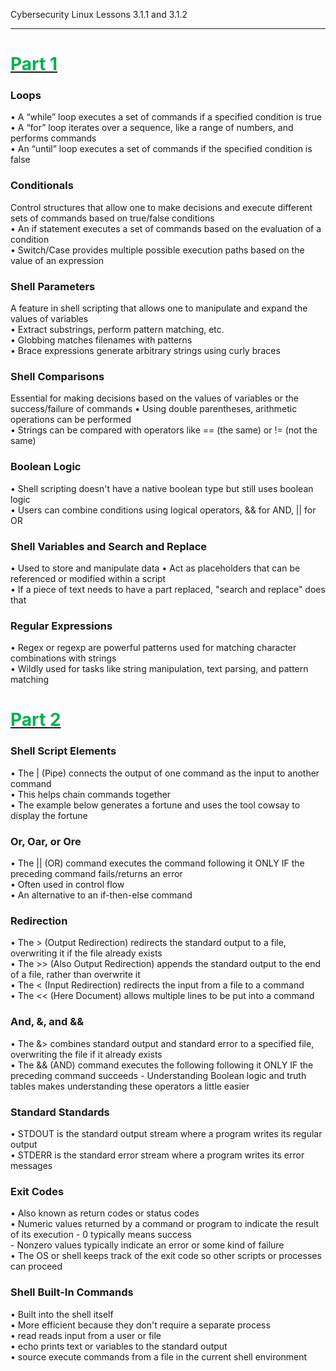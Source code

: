 Cybersecurity Linux Lessons 3.1.1 and 3.1.2
___
# <u><span style="color:rgb(0, 176, 80)">Part 1</span></u>
### Loops  
• A “while” loop executes a set of commands if a specified condition is true  
• A “for” loop iterates over a sequence, like a range of numbers, and performs commands  
• An “until” loop executes a set of commands if the specified condition is false

### Conditionals  
Control structures that allow one to make decisions and execute different sets of commands based on true/false conditions  
• An if statement executes a set of commands based on the evaluation of a condition  
• Switch/Case provides multiple possible execution paths based on the value of an expression

### Shell Parameters  
A feature in shell scripting that allows one to manipulate and expand the values of variables  
• Extract substrings, perform pattern matching, etc.  
• Globbing matches filenames with patterns  
• Brace expressions generate arbitrary strings using curly braces

### Shell Comparisons  
Essential for making decisions based on the values of variables or the success/failure of commands 
• Using double parentheses, arithmetic operations can be performed  
• Strings can be compared with operators like == (the same) or != (not the same)

### Boolean Logic  
• Shell scripting doesn't have a native boolean type but still uses boolean logic  
• Users can combine conditions using logical operators, && for AND, || for OR

### Shell Variables and Search and Replace  
• Used to store and manipulate data 
• Act as placeholders that can be referenced or modified within a script  
• If a piece of text needs to have a part replaced, "search and replace" does that

### Regular Expressions  
• Regex or regexp are powerful patterns used for matching character combinations with strings  
• Wildly used for tasks like string manipulation, text parsing, and pattern matching

# <u><span style="color:rgb(0, 176, 80)">Part 2</span></u> 
### Shell Script Elements  
• The | (Pipe) connects the output of one command as the input to another command  
• This helps chain commands together  
• The example below generates a fortune and uses the tool cowsay to display the fortune

### Or, Oar, or Ore  
• The || (OR) command executes the command following it ONLY IF the preceding command fails/returns an error  
• Often used in control flow  
• An alternative to an if-then-else command

### Redirection  
• The > (Output Redirection) redirects the standard output to a file, overwriting it if the file already exists  
• The >> (Also Output Redirection) appends the standard output to the end of a file, rather than overwrite it  
• The < (Input Redirection) redirects the input from a file to a command  
• The << (Here Document) allows multiple lines to be put into a command

### And, &, and &&  
• The &> combines standard output and standard error to a specified file, overwriting the file if it already exists  
• The && (AND) command executes the following following it ONLY IF the preceding command succeeds
	- Understanding Boolean logic and truth tables makes understanding these operators a little easier

### Standard Standards  
• STDOUT is the standard output stream where a program writes its regular output  
• STDERR is the standard error stream where a program writes its error messages

### Exit Codes  
• Also known as return codes or status codes  
• Numeric values returned by a command or program to indicate the result of its execution
	- 0 typically means success  
	- Nonzero values typically indicate an error or some kind of failure  
• The OS or shell keeps track of the exit code so other scripts or processes can proceed

### Shell Built-In Commands  
• Built into the shell itself  
• More efficient because they don't require a separate process  
• read reads input from a user or file  
• echo prints text or variables to the standard output  
• source execute commands from a file in the current shell environment